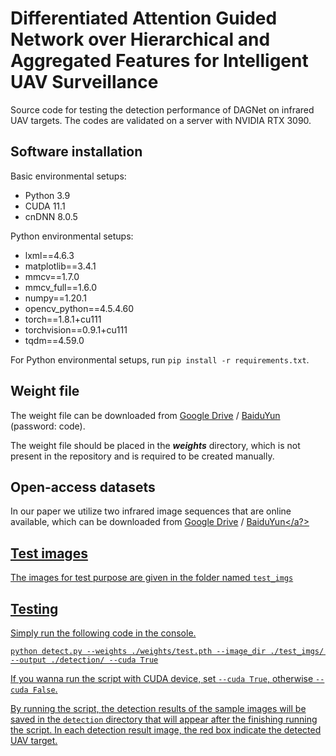 # Differentiated Attention Guided Network over Hierarchical and Aggregated Features for Intelligent UAV Surveillance

Source code for testing the detection performance of DAGNet on infrared UAV targets. The codes are validated on a server with NVIDIA RTX 3090.

## Software installation

Basic environmental setups:

 - Python 3.9
 - CUDA 11.1
 - cnDNN 8.0.5

Python environmental setups:

 - lxml==4.6.3
 - matplotlib==3.4.1
 - mmcv==1.7.0
 - mmcv_full==1.6.0
 - numpy==1.20.1
 - opencv_python==4.5.4.60
 - torch==1.8.1+cu111
 - torchvision==0.9.1+cu111
 - tqdm==4.59.0

For Python environmental setups, run `pip install -r requirements.txt`.

## Weight file

The weight file can be downloaded from <a href='https://drive.google.com/file/d/1hCjJDQncvuL3c5ca8r_KLqtcMDttLRdU/view?usp=sharing'>Google Drive</a> / <a href='https://pan.baidu.com/s/16bgVu4htvHTcYVbjp7JLag'>BaiduYun</a> (password: code).

The weight file should be placed in the ***weights*** directory, which is not present in the repository and is required to be created manually.

## Open-access datasets

In our paper we utilize two infrared image sequences that are online available, which can be downloaded from <a href="">Google Drive</a> / <a href="">BaiduYun</a?>

## Test images

The images for test purpose are given in the folder named `test_imgs`

## Testing

Simply run the following code in the console.
```Shell
python detect.py --weights ./weights/test.pth --image_dir ./test_imgs/ --output ./detection/ --cuda True
```
If you wanna run the script with CUDA device, set `--cuda True`, otherwise `--cuda False`.

By running the script, the detection results of the sample images will be saved in the `detection` directory that will appear after the finishing running the script. In each detection result image, the red box indicate the detected UAV target.
